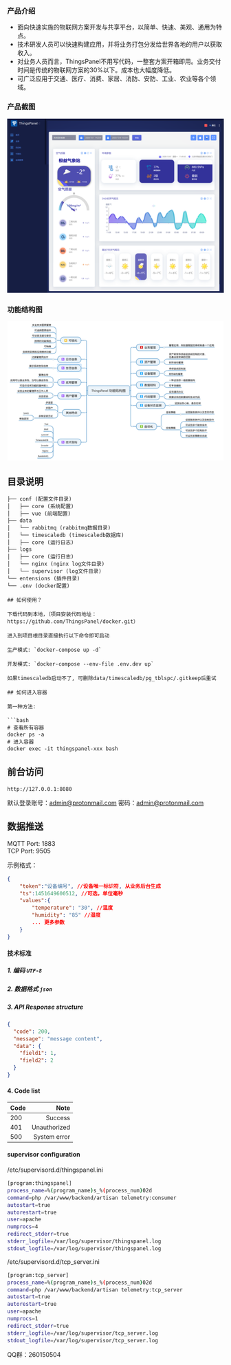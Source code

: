 ### 产品介绍

- 面向快速实施的物联网方案开发与共享平台，以简单、快速、美观、通用为特点。
- 技术研发人员可以快速构建应用，并将业务打包分发给世界各地的用户以获取收入。
- 对业务人员而言，ThingsPanel不用写代码，一整套方案开箱即用。业务交付时间是传统的物联网方案的30%以下。成本也大幅度降低。
- 可广泛应用于交通、医疗、消费、家居、消防、安防、工业、农业等各个领域。

### 产品截图
![可视化界面截图](https://raw.githubusercontent.com/universe-hsh/assets/master/images/demo.png "Thingspanel-Dashboard.png")

### 功能结构图

![功能结构图](https://raw.githubusercontent.com/universe-hsh/assets/master/images/structure.png "structure.png")

## 目录说明

```
├── conf (配置文件目录)
│   ├── core (系统配置)
│   ├── vue (前端配置)
├── data
│   └── rabbitmq (rabbitmq数据目录)
│   └── timescaledb (timescaledb数据库)
│   ├── core (运行日志)
├── logs
│   ├── core (运行日志)
│   └── nginx (nginx log文件目录)
│   └── supervisor (log文件目录)
└── entensions (插件目录)
└── .env (docker配置)

## 如何使用？

下载代码到本地，（项目安装代码地址：https://github.com/ThingsPanel/docker.git）

进入到项目根目录直接执行以下命令即可启动

生产模式: `docker-compose up -d`

开发模式: `docker-compose --env-file .env.dev up`

如果timescaledb启动不了, 可删除data/timescaledb/pg_tblspc/.gitkeep后重试

## 如何进入容器

第一种方法: 

```bash
# 查看所有容器
docker ps -a
# 进入容器
docker exec -it thingspanel-xxx bash
```

## 前台访问
`http://127.0.0.1:8080`

默认登录账号：admin@protonmail.com 密码：admin@protonmail.com

## 数据推送
MQTT Port: 1883\
TCP Port: 9505

示例格式：
```json
{
    "token":"设备编号", //设备唯一标识符, 从业务后台生成
    "ts":1451649600512, //可选，单位毫秒
    "values":{
        "temperature": "30", //温度
        "humidity": "85" //湿度
        ... 更多参数
    }
}
```

#### 技术标准
##### 1. 编码 `UTF-8`
##### 2. 数据格式 `json`
##### 3. API Response structure
```json
{
  "code": 200,
  "message": "message content",
  "data": {
    "field1": 1,
    "field2": 2
  }
}
```

#### 4. Code list
| Code       | Note    |
| --------   | -----:  |
| 200        | Success      |
| 401        | Unauthorized      |
| 500        | System error     |

#### supervisor configuration
/etc/supervisord.d/thingspanel.ini
```bash
[program:thingspanel]
process_name=%(program_name)s_%(process_num)02d
command=php /var/www/backend/artisan telemetry:consumer
autostart=true
autorestart=true
user=apache
numprocs=4
redirect_stderr=true
stderr_logfile=/var/log/supervisor/thingspanel.log
stdout_logfile=/var/log/supervisor/thingspanel.log
```
/etc/supervisord.d/tcp_server.ini
```bash
[program:tcp_server]
process_name=%(program_name)s_%(process_num)02d
command=php /var/www/backend/artisan telemetry:tcp_server
autostart=true
autorestart=true
user=apache
numprocs=1
redirect_stderr=true
stderr_logfile=/var/log/supervisor/tcp_server.log
stdout_logfile=/var/log/supervisor/tcp_server.log
```

QQ群：260150504
